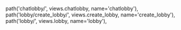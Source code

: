    path('chatlobby/', views.chatlobby, name='chatlobby'),
    path('lobby/create_lobby/', views.create_lobby, name='create_lobby'),
    path('lobby/', views.lobby, name='lobby'),

